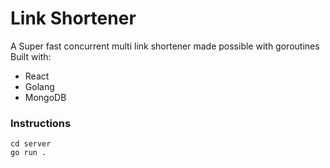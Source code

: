 # Link Shortener
A Super fast concurrent multi link shortener made possible with goroutines
Built with:
- React
- Golang
- MongoDB

### Instructions
```
cd server
go run .
```
